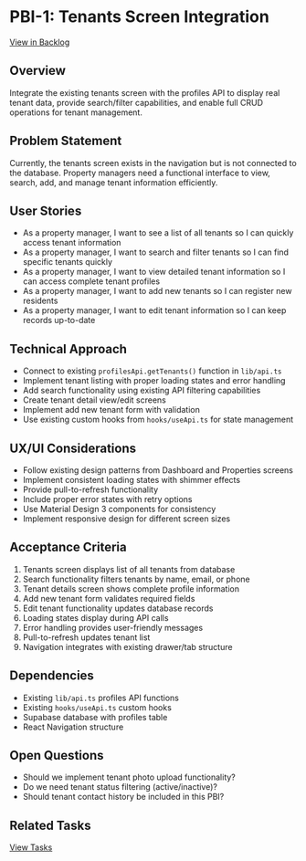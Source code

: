 # PBI-1: Tenants Screen Integration

[View in Backlog](mdc:../backlog.md#user-content-1)

## Overview

Integrate the existing tenants screen with the profiles API to display real tenant data, provide search/filter capabilities, and enable full CRUD operations for tenant management.

## Problem Statement

Currently, the tenants screen exists in the navigation but is not connected to the database. Property managers need a functional interface to view, search, add, and manage tenant information efficiently.

## User Stories

- As a property manager, I want to see a list of all tenants so I can quickly access tenant information
- As a property manager, I want to search and filter tenants so I can find specific tenants quickly
- As a property manager, I want to view detailed tenant information so I can access complete tenant profiles
- As a property manager, I want to add new tenants so I can register new residents
- As a property manager, I want to edit tenant information so I can keep records up-to-date

## Technical Approach

- Connect to existing `profilesApi.getTenants()` function in `lib/api.ts`
- Implement tenant listing with proper loading states and error handling
- Add search functionality using existing API filtering capabilities
- Create tenant detail view/edit screens
- Implement add new tenant form with validation
- Use existing custom hooks from `hooks/useApi.ts` for state management

## UX/UI Considerations

- Follow existing design patterns from Dashboard and Properties screens
- Implement consistent loading states with shimmer effects
- Provide pull-to-refresh functionality
- Include proper error states with retry options
- Use Material Design 3 components for consistency
- Implement responsive design for different screen sizes

## Acceptance Criteria

1. Tenants screen displays list of all tenants from database
2. Search functionality filters tenants by name, email, or phone
3. Tenant details screen shows complete profile information
4. Add new tenant form validates required fields
5. Edit tenant functionality updates database records
6. Loading states display during API calls
7. Error handling provides user-friendly messages
8. Pull-to-refresh updates tenant list
9. Navigation integrates with existing drawer/tab structure

## Dependencies

- Existing `lib/api.ts` profiles API functions
- Existing `hooks/useApi.ts` custom hooks
- Supabase database with profiles table
- React Navigation structure

## Open Questions

- Should we implement tenant photo upload functionality?
- Do we need tenant status filtering (active/inactive)?
- Should tenant contact history be included in this PBI?

## Related Tasks

[View Tasks](mdc:tasks.md) 